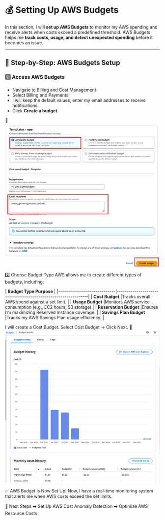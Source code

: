 # 💰 Setting Up AWS Budgets

In this section, I will **set up AWS Budgets** to monitor my AWS spending and receive alerts when costs exceed a predefined threshold. AWS Budgets helps me **track costs, usage, and detect unexpected spending** before it becomes an issue.

---

## 🚀 **Step-by-Step: AWS Budgets Setup**

### **1️⃣ Access AWS Budgets**
- Navigate to Billing and Cost Management
- Select Billing and Payments
- I will keep the default values, enter my email addresses to receive notifications.
- Click **Create a budget**.

📸 ![AWS Budgets Console](../screenshots/aws-budgets-console.png)

2️⃣ Choose Budget Type
AWS allows me to create different types of budgets, including:

| **Budget Type	Purpose**     |
|-----------------------------|---------------------------------------------------------------|
| **Cost Budget**	            |Tracks overall AWS spend against a set limit.                  |
| **Usage Budget**	          |Monitors AWS service consumption (e.g., EC2 hours, S3 storage).|
| **Reservation Budget**	    |Ensures I’m maximizing Reserved Instance coverage.             |
| **Savings Plan Budget**	    |Tracks my AWS Savings Plan usage efficiency.                   |

I will create a Cost Budget.
Select Cost Budget → Click Next.
📸 ![Select Cost Budget](../screenshots/select-cost-budget.png)

✅ AWS Budget is Now Set Up!
Now, I have a real-time monitoring system that alerts me when AWS costs exceed the set limits.

🚀 Next Steps
➡️ Set Up AWS Cost Anomaly Detection
➡️ Optimize AWS Resource Costs
